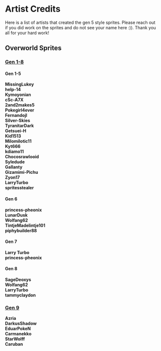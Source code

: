 # Artist Credits
Here is a list of artists that created the gen 5 style sprites. Please reach out if you did work on the sprites and do not see your name here :)). Thank you all for your hard work!  

## Overworld Sprites
### [Gen 1-8](https://reliccastle.com/resources/952/)  
#### Gen 1-5
**MissingLukey**  
**help-14**  
**Kymoyonian**  
**cSc-A7X**  
**2and2makes5**  
**Pokegirl4ever**  
**Fernandojl**  
**Silver-Skies**  
**TyranitarDark**  
**Getsuei-H**  
**Kid1513**  
**Milomilotic11**  
**Kyt666**  
**kdiamo11**  
**Chocosrawlooid**  
**Syledude**  
**Gallanty**  
**Gizamimi-Pichu**  
**Zyon17**  
**LarryTurbo**  
**spritesstealer**  

#### Gen 6
**princess-pheonix**  
**LunarDusk**  
**Wolfang62**  
**TintjeMadelintje101**  
**piphybuilder88**  

#### Gen 7
**Larry Turbo**  
**princess-pheonix**  

#### Gen 8
**SageDeoxys**  
**Wolfang62**  
**LarryTurbo**  
**tammyclaydon**  

### [Gen 9](https://reliccastle.com/resources/1101/)   
**Azria**  
**DarkusShadow**  
**EduarPokeN**  
**Carmanekko**  
**StarWolff**  
**Caruban**  
